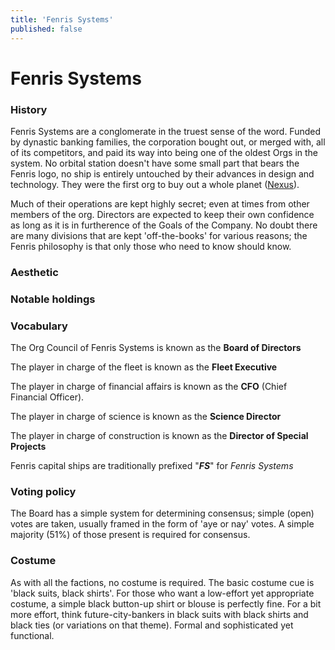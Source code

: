 ```yaml
---
title: 'Fenris Systems'
published: false
---
```


# Fenris Systems

### History

Fenris Systems are a conglomerate in the truest sense of the word. Funded by dynastic banking families, the corporation bought out, or merged with, all of its competitors, and paid its way into being one of the oldest Orgs in the system. No orbital station doesn't have some small part that bears the Fenris logo, no ship is entirely untouched by their advances in design and technology. They were the first org to buy out a whole planet ([Nexus](/planets/nexus)).

Much of their operations are kept highly secret; even at times from other members of the org. Directors are expected to keep their own confidence as long as it is in furtherence of the Goals of the Company. No doubt there are many divisions that are kept 'off-the-books' for various reasons; the Fenris philosophy is that only those who need to know should know.

### Aesthetic

### Notable holdings

### Vocabulary
The Org Council of Fenris Systems is known as the **Board of Directors**

The player in charge of the fleet is known as the **Fleet Executive**

The player in charge of financial affairs is known as the **CFO** (Chief Financial Officer).

The player in charge of science is known as the **Science Director**

The player in charge of construction is known as the **Director of Special Projects**

Fenris capital ships are traditionally prefixed "**_FS_**" for _Fenris Systems_

### Voting policy
The Board has a simple system for determining consensus; simple (open) votes are taken, usually framed in the form of 'aye or nay' votes. A simple majority (51%) of those present is required for consensus.

### Costume
As with all the factions, no costume is required. The basic costume cue is 'black suits, black shirts'. For those who want a low-effort yet appropriate costume, a simple black button-up shirt or blouse is perfectly fine. For a bit more effort, think future-city-bankers in black suits with black shirts and black ties (or variations on that theme). Formal and sophisticated yet functional.
